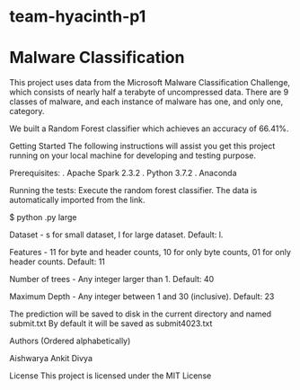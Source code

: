 # team-hyacinth-p1

# Malware Classification

This project uses data from the Microsoft Malware Classification Challenge, which consists of nearly half a terabyte of uncompressed data. There are 9 classes of malware, and each instance of malware has one, and only one, category.

We built a Random Forest classifier which achieves an accuracy of 66.41%.

Getting Started
The following instructions will assist you get this project running on your local machine for developing and testing purpose.

Prerequisites:
. Apache Spark 2.3.2
. Python 3.7.2
. Anaconda

Running the tests:
Execute the random forest classifier. The data is automatically imported from the link. 

$ python .py large

Dataset - s for small dataset, l for large dataset. Default: l.

Features - 11 for byte and header counts, 10 for only byte counts, 01 for only header counts. Default: 11

Number of trees - Any integer larger than 1. Default: 40

Maximum Depth - Any integer between 1 and 30 (inclusive). Default: 23

The prediction will be saved to disk in the current directory and named submit<Number of trees><Maximum depth>.txt By default it will be saved as submit4023.txt

Authors (Ordered alphabetically)

Aishwarya 
Ankit
Divya

License
This project is licensed under the MIT License
